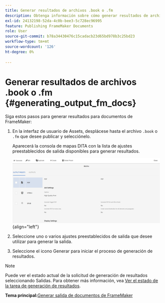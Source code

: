 ```yaml
---
title: Generar resultados de archivos .book o .fm
description: Obtenga información sobre cómo generar resultados de archivos .book o .fm en AEM Guides.
exl-id: 24132198-52da-4c0b-bee3-5c728ec96995
feature: Publishing FrameMaker Documents
role: User
source-git-commit: b78a34430476c15cadacb23d65bd978b3c25bd23
workflow-type: tm+mt
source-wordcount: '126'
ht-degree: 0%

---
```


# Generar resultados de archivos .book o .fm {#generating_output_fm_docs}

Siga estos pasos para generar resultados para documentos de FrameMaker:

1. En la interfaz de usuario de Assets, desplácese hasta el archivo `.book` o `.fm` que desee publicar y selecciónelo.

   Aparecerá la consola de mapas DITA con la lista de ajustes preestablecidos de salida disponibles para generar resultados.

   ![](images/publish-fm-doc.png){align="left"}

1. Seleccione uno o varios ajustes preestablecidos de salida que desee utilizar para generar la salida.

1. Seleccione el icono Generar para iniciar el proceso de generación de resultados.


>[!NOTE]
>
> Puede ver el estado actual de la solicitud de generación de resultados seleccionando Salidas. Para obtener más información, vea [Ver el estado de la tarea de generación de resultados](fm-output-view-status.md).

**Tema principal:**&#x200B;[&#x200B; Generar salida de documentos de FrameMaker](fm-output-generatation.md)

